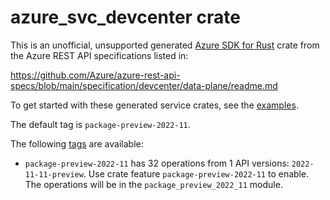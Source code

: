 # azure_svc_devcenter crate

This is an unofficial, unsupported generated [Azure SDK for Rust](https://github.com/Azure/azure-sdk-for-rust/tree/legacy) crate from the Azure REST API specifications listed in:

https://github.com/Azure/azure-rest-api-specs/blob/main/specification/devcenter/data-plane/readme.md

To get started with these generated service crates, see the [examples](https://github.com/Azure/azure-sdk-for-rust/blob/legacy/services/README.md#examples).

The default tag is `package-preview-2022-11`.

The following [tags](https://github.com/Azure/azure-sdk-for-rust/blob/legacy/services/tags.md) are available:

- `package-preview-2022-11` has 32 operations from 1 API versions: `2022-11-11-preview`. Use crate feature `package-preview-2022-11` to enable. The operations will be in the `package_preview_2022_11` module.